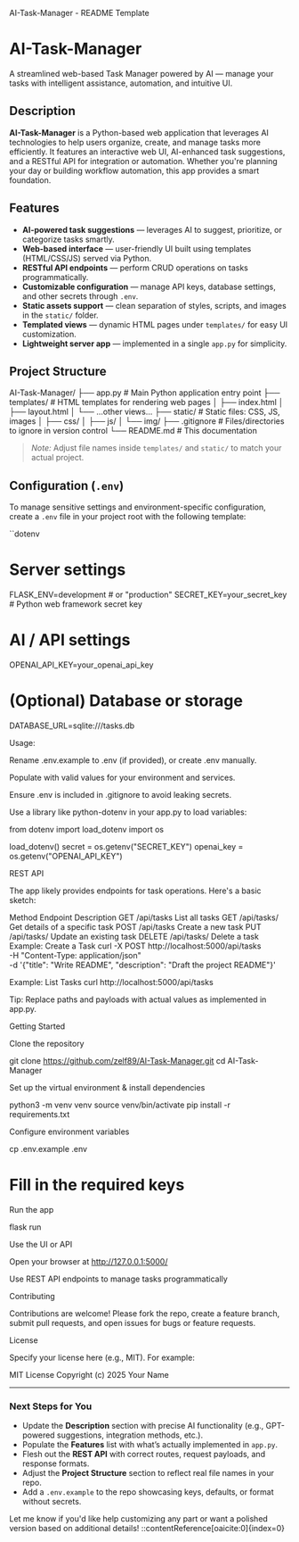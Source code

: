 AI-Task-Manager - README Template
# AI-Task-Manager

A streamlined web-based Task Manager powered by AI — manage your tasks with intelligent assistance, automation, and intuitive UI.

##  Description

**AI-Task-Manager** is a Python-based web application that leverages AI technologies to help users organize, create, and manage tasks more efficiently. It features an interactive web UI, AI-enhanced task suggestions, and a RESTful API for integration or automation. Whether you're planning your day or building workflow automation, this app provides a smart foundation.

##  Features

- **AI-powered task suggestions** — leverages AI to suggest, prioritize, or categorize tasks smartly.
- **Web-based interface** — user-friendly UI built using templates (HTML/CSS/JS) served via Python.
- **RESTful API endpoints** — perform CRUD operations on tasks programmatically.
- **Customizable configuration** — manage API keys, database settings, and other secrets through `.env`.
- **Static assets support** — clean separation of styles, scripts, and images in the `static/` folder.
- **Templated views** — dynamic HTML pages under `templates/` for easy UI customization.
- **Lightweight server app** — implemented in a single `app.py` for simplicity.

##  Project Structure



AI-Task-Manager/
├── app.py # Main Python application entry point
├── templates/ # HTML templates for rendering web pages
│ ├── index.html
│ ├── layout.html
│ └── ...other views...
├── static/ # Static files: CSS, JS, images
│ ├── css/
│ ├── js/
│ └── img/
├── .gitignore # Files/directories to ignore in version control
└── README.md # This documentation


> *Note:* Adjust file names inside `templates/` and `static/` to match your actual project.

##  Configuration (`.env`)

To manage sensitive settings and environment-specific configuration, create a `.env` file in your project root with the following template:

``dotenv
# Server settings
FLASK_ENV=development       # or "production"
SECRET_KEY=your_secret_key  # Python web framework secret key

# AI / API settings
OPENAI_API_KEY=your_openai_api_key

# (Optional) Database or storage
DATABASE_URL=sqlite:///tasks.db


Usage:

Rename .env.example to .env (if provided), or create .env manually.

Populate with valid values for your environment and services.

Ensure .env is included in .gitignore to avoid leaking secrets.

Use a library like python-dotenv in your app.py to load variables:

from dotenv import load_dotenv
import os

load_dotenv()
secret = os.getenv("SECRET_KEY")
openai_key = os.getenv("OPENAI_API_KEY")

REST API

The app likely provides endpoints for task operations. Here's a basic sketch:

Method	Endpoint	Description
GET	/api/tasks	List all tasks
GET	/api/tasks/<id>	Get details of a specific task
POST	/api/tasks	Create a new task
PUT	/api/tasks/<id>	Update an existing task
DELETE	/api/tasks/<id>	Delete a task
Example: Create a Task
curl -X POST http://localhost:5000/api/tasks \
     -H "Content-Type: application/json" \
     -d '{"title": "Write README", "description": "Draft the project README"}'

Example: List Tasks
curl http://localhost:5000/api/tasks


Tip: Replace paths and payloads with actual values as implemented in app.py.

Getting Started

Clone the repository

git clone https://github.com/zelf89/AI-Task-Manager.git
cd AI-Task-Manager


Set up the virtual environment & install dependencies

python3 -m venv venv
source venv/bin/activate
pip install -r requirements.txt


Configure environment variables

cp .env.example .env
# Fill in the required keys


Run the app

flask run


Use the UI or API

Open your browser at http://127.0.0.1:5000/

Use REST API endpoints to manage tasks programmatically

Contributing

Contributions are welcome! Please fork the repo, create a feature branch, submit pull requests, and open issues for bugs or feature requests.

License

Specify your license here (e.g., MIT). For example:

MIT License
Copyright (c) 2025 Your Name


---

###  Next Steps for You

- Update the **Description** section with precise AI functionality (e.g., GPT-powered suggestions, integration methods, etc.).
- Populate the **Features** list with what’s actually implemented in `app.py`.
- Flesh out the **REST API** with correct routes, request payloads, and response formats.
- Adjust the **Project Structure** section to reflect real file names in your repo.
- Add a `.env.example` to the repo showcasing keys, defaults, or format without secrets.

Let me know if you'd like help customizing any part or want a polished version based on additional details!
::contentReference[oaicite:0]{index=0}
